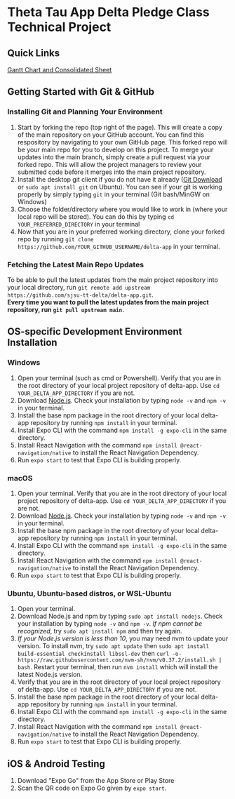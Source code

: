 # Theta Tau App Delta Pledge Class Technical Project

## Quick Links
[Gantt Chart and Consolidated Sheet](https://docs.google.com/spreadsheets/d/1VhCbg1d47hBmEg20Uc_-arUAMw05hEPBOkWhSjltqOU/edit#gid=574701751)

## Getting Started with Git & GitHub

### Installing Git and Planning Your Environment
1. Start by forking the repo (top right of the page). This will create a copy of the main repository on your GitHub account. 
You can find this respository by navigating to your own GitHub page. This forked repo will be your main repo for you to develop on this project. 
To merge your updates into the main branch, simply create a pull request via your forked repo. This will allow the project managers to review your submitted code before it merges into the main project repository.
2. Install the desktop git client if you do not have it already ([Git Download](https://git-scm.com/downloads) or `sudo apt install git` on Ubuntu). You can see if your git is working properly by simply typing `git` in your terminal (Git bash/MinGW on Windows)
3. Choose the folder/directory where you would like to work in (where your local repo will be stored). You can do this by typing `cd YOUR_PREFERRED_DIRECTORY` in your terminal
4. Now that you are in your preferred working directory, clone your forked repo by running `git clone https://github.com/YOUR_GITHUB_USERNAME/delta-app` in your terminal.

### Fetching the Latest Main Repo Updates
To be able to pull the latest updates from the main project repository into your local directory, run `git remote add upstream https://github.com/sjsu-tt-delta/delta-app.git`. <br/>
**Every time you want to pull the latest updates from the main project repository, run `git pull upstream main`.**

## OS-specific Development Environment Installation
### Windows
1. Open your terminal (such as cmd or Powershell). Verify that you are in the root directory of your local project repository of delta-app. Use `cd YOUR_DELTA_APP_DIRECTORY` if you are not.
2. Download [Node.js](https://nodejs.org/en/download/). Check your installation by typing `node -v` and `npm -v` in your terminal.
3. Install the base npm package in the root directory of your local delta-app repository by running `npm install` in your terminal.
4. Install Expo CLI with the command `npm install -g expo-cli` in the same directory.
5. Install React Navigation with the command `npm install @react-navigation/native` to install the React Navigation Dependency.
6. Run `expo start` to test that Expo CLI is building properly.

### macOS
1. Open your terminal. Verify that you are in the root directory of your local project repository of delta-app. Use `cd YOUR_DELTA_APP_DIRECTORY` if you are not.
2. Download [Node.js](https://nodejs.org/en/download/). Check your installation by typing `node -v` and `npm -v` in your terminal.
3. Install the base npm package in the root directory of your local delta-app repository by running `npm install` in your terminal.
4. Install Expo CLI with the command `npm install -g expo-cli` in the same directory.
5. Install React Navigation with the command `npm install @react-navigation/native` to install the React Navigation Dependency.
6. Run `expo start` to test that Expo CLI is building properly.

### Ubuntu, Ubuntu-based distros, or WSL-Ubuntu
1. Open your terminal.
2. Download Node.js and npm by typing `sudo apt install nodejs`. Check your installation by typing `node -v` and `npm -v`. 
*If npm cannot be recognized*, try `sudo apt install npm` and then try again.
3. *If your Node.js version is less than 10*, you may need nvm to update your version. To install nvm, try `sudo apt update` then `sudo apt install build-essential checkinstall libssl-dev` then 
`curl -o- https://raw.githubusercontent.com/nvm-sh/nvm/v0.37.2/install.sh | bash`. 
Restart your terminal, then run `nvm install` which will install the latest Node.js version.
4. Verify that you are in the root directory of your local project repository of delta-app. Use `cd YOUR_DELTA_APP_DIRECTORY` if you are not.
5. Install the base npm package in the root directory of your local delta-app repository by running `npm install` in your terminal.
6. Install Expo CLI with the command `npm install -g expo-cli` in the same directory.
7. Install React Navigation with the command `npm install @react-navigation/native` to install the React Navigation Dependency.
8. Run `expo start` to test that Expo CLI is building properly.

## iOS & Android Testing
1. Download "Expo Go" from the App Store or Play Store
2. Scan the QR code on Expo Go given by `expo start`.
